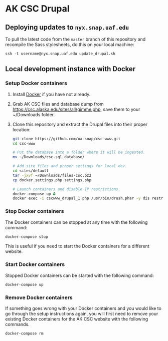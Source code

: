 # AK CSC Drupal

## Deploying updates to `nyx.snap.uaf.edu`

To pull the latest code from the `master` branch of this repository and recompile the Sass stylesheets, do this on your local machine:

`ssh -t username@nyx.snap.uaf.edu update_drupal.sh`

## Local development instance with Docker

### Setup Docker containers

1. Install [Docker](https://www.docker.com/) if you have not already.

1. Grab AK CSC files and database dump from https://csc.alaska.edu/sites/all/gimme.php, save them to your ~/Downloads folder.

1. Clone this repository and extract the Drupal files into their proper location:

   ```bash
   git clone https://github.com/ua-snap/csc-www.git
   cd csc-www

   # Put the database into a folder where it will be ingested.
   mv ~/Downloads/csc.sql database/

   # Add site files and proper settings for local dev.
   cd sites/default
   tar -jxvf ~/Downloads/files-csc.bz2
   cp docker.settings.php settings.php

   # Launch containers and disable IP restrictions.
   docker-compose up &
   docker exec -i cscwww_drupal_1 php /usr/bin/drush.phar -y dis restrict_by_ip securepages
   ```

### Stop Docker containers

The Docker containers can be stopped at any time with the following command:

```bash
docker-compose stop
```

This is useful if you need to start the Docker containers for a different website.

### Start Docker containers

Stopped Docker containers can be started with the following command:

```bash
docker-compose up
```

### Remove Docker containers

If something goes wrong with your Docker containers and you would like to go through the setup instructions again, you will first need to remove your existing Docker containers for the AK CSC website with the following commands.

 ```bash
 docker-compose rm
 ```
